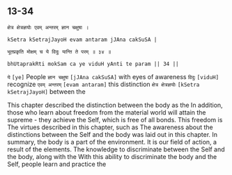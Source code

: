 ## 13-34


```shloka-sa
क्षेत्र क्षेत्रज्ञयोः एवम् अन्तरम् ज्ञान चक्षुषा ।
```
```shloka-sa-hk
kSetra kSetrajJayoH evam antaram jJAna cakSuSA |
```
```shloka-sa
भूतप्रकृति मोक्षम् च ये विदुः यान्ति ते परम् ॥ ३४ ॥
```
```shloka-sa-hk
bhUtaprakRti mokSam ca ye viduH yAnti te param || 34 ||
```

`ये` `[ye]` People `ज्ञान चक्षुषा` `[jJAna cakSuSA]` with eyes of awareness `विदुः` `[viduH]` recognize `एवम् अन्तरम्` `[evam antaram]` this distinction `क्षेत्र क्षेत्रज्ञयोः` `[kSetra kSetrajJayoH]` between the

This chapter described the distinction between the body as the 
In addition, those who learn about freedom from the material world will attain the supreme - they achieve the Self, which is free of all bonds. This freedom is 
The virtues described in this chapter, such as 
The awareness about the distinctions between the Self and the body was laid out in this chapter. 
In summary, the body is a part of the environment. It is our field of action, a result of the elements. 
The knowledge to discriminate between the Self and the body, along with the 
With this ability to discriminate the body and the Self, people learn and practice the 


